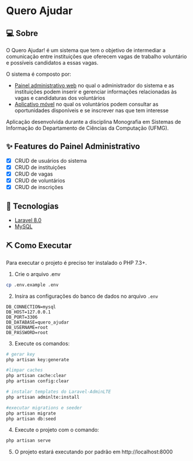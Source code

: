 # Quero Ajudar

## 💻 Sobre

O Quero Ajudar! é um sistema que tem o objetivo de intermediar a comunicação entre instituições que oferecem vagas de trabalho voluntário e possíveis candidatos a essas vagas.

O sistema é composto por:

-   [Painel administrativo web](https://github.com/thiago-hds/quero-ajudar-web/) no qual o administrador do sistema e as instituições podem inserir e gerenciar informações relacionadas às vagas e candidaturas dos voluntários
-   [Aplicativo móvel](https://github.com/thiago-hds/quero-ajudar-app) no qual os voluntários podem consultar as oportunidades disponíveis e se inscrever nas que tem interesse

Aplicação desenvolvida durante a disciplina Monografia em Sistemas de Informação do Departamento de Ciências da Computação (UFMG).

## ✨ Features do Painel Administrativo

-   [x] CRUD de usuários do sistema
-   [x] CRUD de instituições
-   [x] CRUD de vagas
-   [x] CRUD de voluntários
-   [x] CRUD de inscrições

## 🚀 Tecnologias

-   [Laravel 8.0](https://laravel.com/)
-   [MySQL](https://www.mysql.com/)

## ⛏️ Como Executar

Para executar o projeto é preciso ter instalado o PHP 7.3+.

1. Crie o arquivo .env

```bash
cp .env.example .env
```

2. Insira as configurações do banco de dados no arquivo `.env`

```
DB_CONNECTION=mysql
DB_HOST=127.0.0.1
DB_PORT=3306
DB_DATABASE=quero_ajudar
DB_USERNAME=root
DB_PASSWORD=root
```

3. Execute os comandos:

```bash
# gerar key
php artisan key:generate

#limpar caches
php artisan cache:clear
php artisan config:clear

# instalar templates do Laravel-AdminLTE
php artisan adminlte:install

#executar migrations e seeder
php artisan migrate
php artisan db:seed
```

4. Execute o projeto com o comando:

```bash
php artisan serve
```

5. O projeto estará executando por padrão em http://localhost:8000
